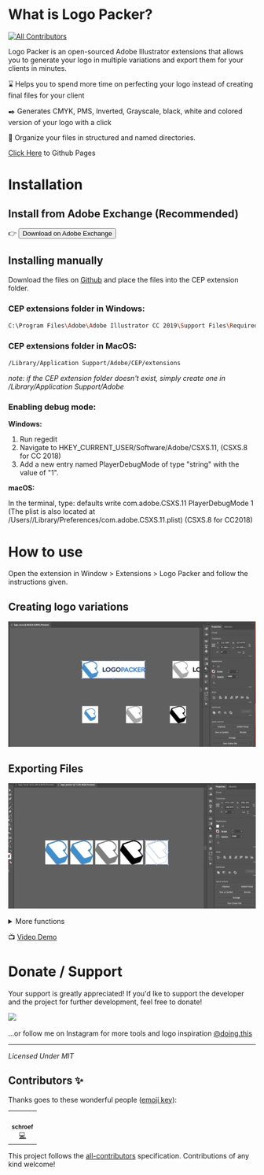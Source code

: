 # What is Logo Packer?
<!-- ALL-CONTRIBUTORS-BADGE:START - Do not remove or modify this section -->
[![All Contributors](https://img.shields.io/badge/all_contributors-1-orange.svg?style=flat-square)](#contributors-)
<!-- ALL-CONTRIBUTORS-BADGE:END -->

Logo Packer is an open-sourced Adobe Illustrator extensions that allows you to generate your logo in multiple variations and export them for your clients in minutes.

:hourglass: Helps you to spend more time on perfecting your logo instead of creating final files for your client

:black_nib: Generates CMYK, PMS, Inverted, Grayscale, black, white and colored version of your logo with a click

:open_file_folder: Organize your files in structured and named directories.

[Click Here](https://mevcj.github.io/logo-packer/) to Github Pages

# Installation
## Install from Adobe Exchange (Recommended)
👉 <a href="https://exchange.adobe.com/creativecloud.details.106003.html"><button name="button">Download on Adobe Exchange</button></a>

## Installing manually
Download the files on [Github](https://github.com/mevCJ/logo-packer) and place the files into the CEP extension folder. 

### CEP extensions folder in Windows: 
``` bash
C:\Program Files\Adobe\Adobe Illustrator CC 2019\Support Files\Required
```

### CEP extensions folder in MacOS: 
``` bash
/Library/Application Support/Adobe/CEP/extensions
```

<i>note: if the CEP extension folder doesn't exist, simply create one in /Library/Application Support/Adobe </i>

### Enabling debug mode:

**Windows:** 
1. Run regedit 
2. Navigate to HKEY_CURRENT_USER/Software/Adobe/CSXS.11, (CSXS.8 for CC 2018)
3. Add a new entry named PlayerDebugMode of type "string" with the value of "1".

**macOS:**

In the terminal, type: defaults write com.adobe.CSXS.11 PlayerDebugMode 1 (The plist is also located at /Users//Library/Preferences/com.adobe.CSXS.11.plist) (CSXS.8 for CC2018)



# How to use
Open the extension in Window > Extensions > Logo Packer and follow the instructions given.

## Creating logo variations
![logo-variation-demo](https://github.com/mevCJ/logo-packer/blob/gh-pages/assets/create-variants.gif?raw=true)

## Exporting Files
![export-files-demo](https://github.com/mevCJ/logo-packer/blob/gh-pages/assets/export-files.gif?raw=true)

<details>
  <summary>More functions</summary>
  
  ## Inverted logo type
  ![inverted-logo-type-demo](https://raw.githubusercontent.com/wiki/schroef/logo-packer/inverted-logo-color-v132.gif?raw=true)

  ## Export sizes JPG & PNG
  ![export-sizes-demo](https://raw.githubusercontent.com/wiki/schroef/logo-packer/export-szes-jpg-png-v131.gif?raw=true)
  
  ## Custom Black for Print & Digital
  ![custom-black-demo](https://raw.githubusercontent.com/wiki/schroef/logo-packer/custom-black-color-options-v132.gif?raw=true)
  
  ## Custom Gray for Print & Digital
  ![custom-gray-demo](https://raw.githubusercontent.com/wiki/schroef/logo-packer/custom-gray-colors-v132.gif?raw=true)

  ## Margin & padding
  ![export-files-demo](https://github.com/mevCJ/logo-packer/blob/gh-pages/assets/margin-padding.gif?raw=true)

  ## Export format settings
  ![export-files-demo](https://github.com/mevCJ/logo-packer/blob/gh-pages/assets/export-format-settings.gif?raw=true)

  ## Save all types (beta)
  ![export-files-demo](https://github.com/mevCJ/logo-packer/blob/gh-pages/assets/save-all-types.gif?raw=true)

</details>


:tv: [Video Demo](https://youtu.be/8cH3x6DNdsM)

# Donate / Support
Your support is greatly appreciated! If you'd lke to support the developer and the project for further development, feel free to donate!

<a href="https://www.buymeacoffee.com/doingdesign"><img src="https://img.buymeacoffee.com/button-api/?text=Buy me a pizza&emoji=🍕&slug=doingdesign&button_colour=5F7FFF&font_colour=ffffff&font_family=Poppins&outline_colour=000000&coffee_colour=FFDD00"></a>

...or follow me on Instagram for more tools and logo inspiration [@doing.this](https://www.instagram.com/doing.this)

---------
<i>Licensed Under MIT</i>


## Contributors ✨

Thanks goes to these wonderful people ([emoji key](https://allcontributors.org/docs/en/emoji-key)):

<!-- ALL-CONTRIBUTORS-LIST:START - Do not remove or modify this section -->
<!-- prettier-ignore-start -->
<!-- markdownlint-disable -->
<table>
  <tr>
    <td align="center"><a href="https://github.com/schroef"><img src="https://avatars.githubusercontent.com/u/6923008?v=4?s=100" width="100px;" alt=""/><br /><sub><b>schroef</b></sub></a><br /><a href="https://github.com/mevCJ/logo-packer/commits?author=schroef" title="Code">💻</a></td>
  </tr>
</table>

<!-- markdownlint-restore -->
<!-- prettier-ignore-end -->

<!-- ALL-CONTRIBUTORS-LIST:END -->

This project follows the [all-contributors](https://github.com/all-contributors/all-contributors) specification. Contributions of any kind welcome!
